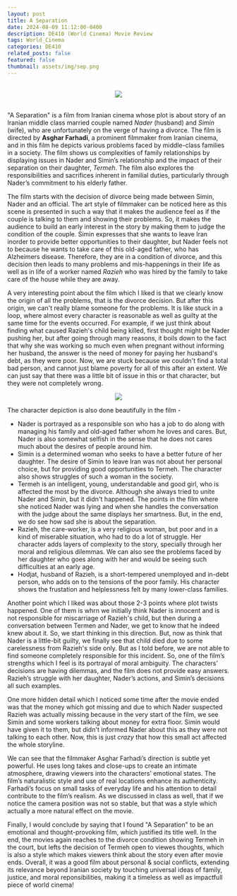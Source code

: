 ```yaml
---
layout: post
title: A Separation
date: 2024-08-09 11:12:00-0400
description: DE410 (World Cinema) Movie Review
tags: World_Cinema
categories: DE410
related_posts: false
featured: false
thumbnail: assets/img/sep.png
---
```

<br>
<div style="text-align:center"><img src="https://hackmd.io/_uploads/S19RgkEcC.jpg" /></div>
<br>

"A Separation" is a film from Iranian cinema whose plot is about story of an Iranian middle class married couple named *Nader* (husband) and *Simin* (wife), who are unfortunately on the verge of having a divorce. The film is directed by **Asghar Farhadi**, a prominent filmmaker from Iranian cinema, and in this film he depicts various problems faced by middle-class families in a society. The film shows us complexities of family relationships by displaying issues in Nader and Simin’s relationship and the impact of their separation on their daughter, *Termeh*. The film also explores the responsibilities and sacrifices inherent in familial duties, particularly through Nader’s commitment to his elderly father.

The film starts with the decision of divorce being made between Simin, Nader and an official. The art style of filmmaker can be noticed here as this scene is presented in such a way that it makes the audience feel as if the couple is talking to them and showing their problems. So, it makes the audience to build an early interest in the story by making them to judge the condition of the couple. Simin expresses that she wants to leave Iran inorder to provide better opportunities to their daughter, but Nader feels not to because he wants to take care of this old-aged father, who has Alzheimers disease. Therefore, they are in a condition of divorce, and this decision then leads to many problems and mis-happenings in their life as well as in life of a worker named *Razieh* who was hired by the family to take care of the house while they are away.

A very interesting point about the film which I liked is that we clearly know the origin of all the problems, that is the divorce decision. But after this origin, we can't really blame someone for the problems. It is like stuck in a loop, where almost every character is reasonable as well as guilty at the same time for the events occurred. For example, if we just think about finding what caused Razieh's child being killed, first thought might be Nader pushing her, but after going through many reasons, it boils down to the fact that why she was working so much even when pregnant without informing her husband, the answer is the need of money for paying her husband's debt, as they were poor. Now, we are stuck because we couldn't find a total bad person, and cannot just blame poverty for all of this after an extent. We can just say that there was a little bit of issue in this or that character, but they were not completely wrong.

<div style="text-align:center"><img src="https://hackmd.io/_uploads/SJgHeJN9R.png"/></div>


The character depiction is also done beautifully in the film - 
- Nader is portrayed as a responsible son who has a job to do along with managing his family and old-aged father whom he loves and cares. But, Nader is also somewhat selfish in the sense that he does not cares much about the desires of people around him. 
- Simin is a determined woman who seeks to have a better future of her daughter. The desire of Simin to leave Iran was not about her personal choice, but for providing good opportunities to Termeh. The character also shows struggles of such a woman in the society.
- Termeh is an intelligent, young, understandable and good girl, who is affected the most by the divorce. Although she always tried to unite Nader and Simin, but it didn't happened. The points in the film where she noticed Nader was lying and when she handles the conversation with the judge about the same displays her smartness. But, in the end, we do see how sad she is about the separation.
- Razieh, the care-worker, is a very religious woman, but poor and in a kind of miserable situation, who had to do a lot of struggle. Her character adds layers of complexity to the story, specially through her moral and religious dilemmas. We can also see the problems faced by her daughter who goes along with her and would be seeing such difficulties at an early age.
- Hodjat, husband of Razieh, is a short-tempered unemployed and in-debt person, who adds on to the tensions of the poor family. His character shows the frustation and helplessness felt by many lower-class families.

Another point which I liked was about those 2-3 points where plot twists happened. One of them is whrn we initially think Nader is innocent and is not responsible for miscarriage of Razieh's child, but then during a conversation between Termen and Nader, we get to know that he indeed knew about it. So, we start thinking in this direction. But, now as think that Nader is a little-bit guilty, we finally see that child died due to some carelessness from Razieh's side only. But as I told before, we are not able to find someone completely responsible for this incident. So, one of the film’s strengths which I feel is its portrayal of moral ambiguity. The characters’ decisions are having dilemmas, and the film does not provide easy answers. Razieh’s struggle with her daughter, Nader’s actions, and Simin’s decisions all such examples.

One more hidden detail which I noticed some time after the movie ended was that the money which got missing and due to which Nader suspected Razieh was actually missing because in the very start of the film, we see Simin and some workers talking about money for extra floor. Simin would have given it to them, but didn't informed Nader about this as they were not talking to each other. Now, this is just *crazy*  that how this small act affected the whole storyline.  

We can see that the filmmaker Asghar Farhadi’s direction is subtle yet powerful. He uses long takes and close-ups to create an intimate atmosphere, drawing viewers into the characters’ emotional states. The film’s naturalistic style and use of real locations enhance its authenticity. Farhadi’s focus on small tasks of everyday life and his attention to detail contribute to the film’s realism. As we discussed in class as well, that if we notice the camera position was not so stable, but that was a style which actually a more natural effect on the movie.

Finally, I would conclude by saying that I found "A Separation" to be an emotional and thought-provoking film, which justified its title well. In the end, the movies again reaches to the divorce condition showing Termeh in the court, but lefts the decision of Termeh open to viewes thoughts, which is also a style which makes viewers think about the story even after movie ends. Overall, it was a good film about personal & social conflicts, extending its relevance beyond Iranian society by touching universal ideas of family, justice, and moral reponsibilities, making it a timeless as well as impactfull piece of world cinema!

